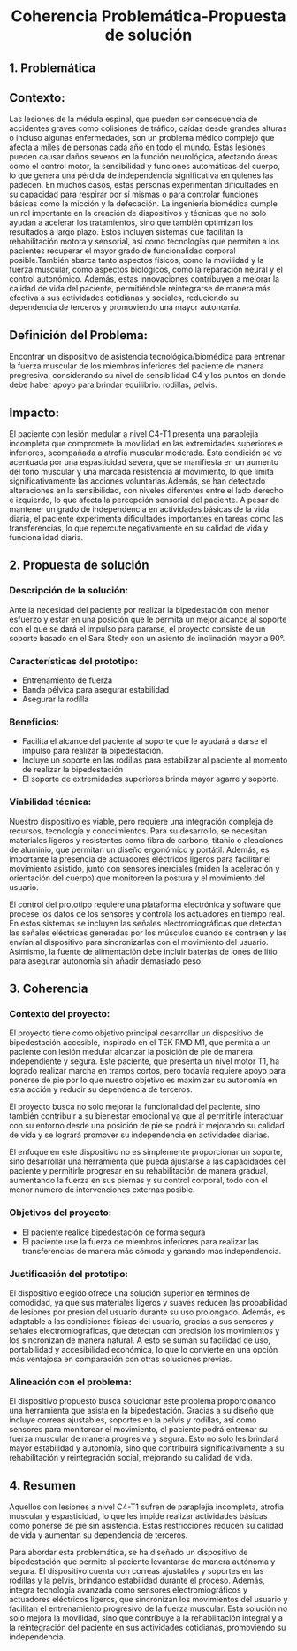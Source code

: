 # <p align="center"> Coherencia Problemática-Propuesta de solución </p>

## 1. Problemática ##

## Contexto:  
Las lesiones de la médula espinal, que pueden ser consecuencia de accidentes graves como colisiones de tráfico, caídas desde grandes alturas o incluso algunas enfermedades, son un problema médico complejo que afecta a miles de personas cada año en todo el mundo. Estas lesiones pueden causar daños severos en la función neurológica, afectando áreas como el control motor, la sensibilidad y funciones automáticas del cuerpo, lo que genera una pérdida de independencia significativa en quienes las padecen. En muchos casos, estas personas experimentan dificultades en su capacidad para respirar por sí mismas o para controlar funciones básicas como la micción y la defecación. 
La ingeniería biomédica cumple un rol importante en la creación de dispositivos y técnicas que no solo ayudan a acelerar los tratamientos, sino que también optimizan los resultados a largo plazo. Estos incluyen sistemas que facilitan la rehabilitación motora y sensorial, así como tecnologías que permiten a los pacientes recuperar el mayor grado de funcionalidad corporal posible.También abarca tanto aspectos físicos, como la movilidad y la fuerza muscular, como aspectos biológicos, como la reparación neural y el control autonómico. Además, estas innovaciones contribuyen a mejorar la calidad de vida del paciente, permitiéndole reintegrarse de manera más efectiva a sus actividades cotidianas y sociales, reduciendo su dependencia de terceros y promoviendo una mayor autonomía.

## Definición del Problema:   
Encontrar un dispositivo de asistencia tecnológica/biomédica para entrenar la fuerza muscular de los miembros inferiores del paciente de manera progresiva, considerando su nivel de sensibilidad C4 y los puntos en donde debe haber apoyo para brindar equilibrio: rodillas, pelvis. 

## Impacto:   
El paciente con lesión medular a nivel C4-T1 presenta una paraplejia incompleta que compromete la movilidad en las extremidades superiores e inferiores, acompañada a atrofia muscular moderada. Esta condición se ve acentuada por una espasticidad severa, que se manifiesta en un aumento del tono muscular y una marcada resistencia al movimiento, lo que limita significativamente las acciones voluntarias.Además, se han detectado alteraciones en la sensibilidad, con niveles diferentes entre el lado derecho e izquierdo, lo que afecta la percepción sensorial del paciente. A pesar de mantener un grado de independencia en actividades básicas de la vida diaria, el paciente experimenta dificultades importantes en tareas como las transferencias, lo que repercute negativamente en su calidad de vida y funcionalidad diaria.

## 2. Propuesta de solución ##
### Descripción de la solución:
Ante la necesidad del paciente por realizar la bipedestación con menor esfuerzo y estar en una posición que le permita un mejor alcance al soporte con el que se dará el impulso para pararse, el proyecto consiste de un soporte basado en el Sara Stedy con un asiento de inclinación mayor a 90°.
### Características del prototipo:
  - Entrenamiento de fuerza
  - Banda pélvica para asegurar estabilidad
  - Asegurar la rodilla 
### Beneficios:
  - Facilita el alcance del paciente al soporte que le ayudará a darse el impulso para realizar la bipedestación.
  - Incluye un soporte en las rodillas para estabilizar al paciente al momento de realizar la bipedestación
  - El soporte de extremidades superiores brinda mayor agarre y soporte.

### Viabilidad técnica:
Nuestro dispositivo es viable, pero requiere una integración compleja de recursos, tecnología y conocimientos. Para su desarrollo, se necesitan materiales ligeros y resistentes como fibra de carbono, titanio o aleaciones de aluminio, que permitan un diseño ergonómico y portátil. Además, es importante la presencia de actuadores eléctricos ligeros para facilitar el movimiento asistido, junto con sensores inerciales (miden la aceleración y orientación del cuerpo) que monitoreen la postura y el movimiento del usuario. 


El control del prototipo requiere una plataforma electrónica y software que procese los datos de los sensores y controla los actuadores en tiempo real. En estos sistemas se incluyen las señales electromiográficas que detectan las señales eléctricas generadas por los músculos cuando se contraen y las envían al dispositivo para sincronizarlas con el movimiento del usuario. Asimismo, la fuente de alimentación debe incluir baterías de iones de litio para asegurar autonomía sin añadir demasiado peso.

## 3. Coherencia ##

### Contexto del proyecto:

El proyecto tiene como objetivo principal desarrollar un dispositivo de bipedestación accesible, inspirado en el TEK RMD M1, que permita a un paciente con lesión medular alcanzar la posición de pie de manera independiente y segura. Este paciente, que presenta un nivel motor T1, ha logrado realizar marcha en tramos cortos, pero todavía requiere apoyo para ponerse de pie por lo que nuestro objetivo es maximizar su autonomía en esta acción y reducir su dependencia de terceros.


El proyecto busca no solo mejorar la funcionalidad del paciente, sino también contribuir a su bienestar emocional ya que al permitirle interactuar con su entorno desde una posición de pie se podrá ir mejorando su calidad de vida y se logrará promover su independencia en actividades diarias. 


El enfoque en este dispositivo no es simplemente proporcionar un soporte, sino desarrollar una herramienta que pueda ajustarse a las capacidades del paciente y permitirle progresar en su rehabilitación de manera gradual, aumentando la fuerza en sus piernas y su control corporal, todo con el menor número de intervenciones externas posible.


### Objetivos del proyecto: 

- El paciente realice bipedestación de forma segura
- El paciente use la fuerza de miembros inferiores para realizar las transferencias de manera más cómoda y ganando más independencia.
  
### Justificación del prototipo: 
El dispositivo elegido ofrece una solución superior en términos de comodidad, ya que sus materiales ligeros y suaves reducen las probabilidad de lesiones por presión del usuario durante su uso prolongado. Además, es adaptable a las condiciones físicas del usuario, gracias a sus sensores y señales electromiográficas, que detectan con precisión los movimientos y los sincronizan de manera natural. A esto se suman su facilidad de uso, portabilidad y accesibilidad económica, lo que lo convierte en una opción más ventajosa en comparación con otras soluciones previas.

### Alineación con el problema:
El dispositivo propuesto busca solucionar este problema proporcionando una herramienta que asista en la bipedestación. Gracias a su diseño que incluye correas ajustables, soportes en la pelvis y rodillas, así como sensores para monitorear el movimiento, el paciente podrá entrenar su fuerza muscular de manera progresiva y segura. Esto no solo les brindará mayor estabilidad y autonomía, sino que contribuirá significativamente a su rehabilitación y reintegración social, mejorando su calidad de vida.
## 4. Resumen ##    
Aquellos con lesiones a nivel C4-T1 sufren de paraplejia incompleta, atrofia muscular y espasticidad, lo que les impide realizar actividades básicas como ponerse de pie sin asistencia. Estas restricciones reducen su calidad de vida y aumentan su dependencia de terceros.


Para abordar esta problemática, se ha diseñado un dispositivo de bipedestación que permite al paciente levantarse de manera autónoma y segura. El dispositivo cuenta con correas ajustables y soportes en las rodillas y la pelvis, brindando estabilidad durante el proceso. Además, integra tecnología avanzada como sensores electromiográficos y actuadores eléctricos ligeros, que sincronizan los movimientos del usuario y facilitan el entrenamiento progresivo de la fuerza muscular. Esta solución no solo mejora la movilidad, sino que contribuye a la rehabilitación integral y a la reintegración del paciente en sus actividades cotidianas, promoviendo su independencia.



